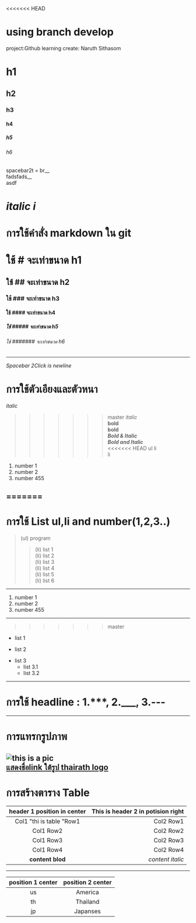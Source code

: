 <<<<<<< HEAD

# using branch develop
project:Github learning
create: Naruth Sithasom
# h1
## h2
### h3
#### h4
##### h5
###### h6

spacebar2t = br__  
fadsfads__   
asdf

*italic i*  
=======
# การใช้คำสั่ง markdown ใน git  
# ใช้ # จะเท่าขนาด h1  
## ใช้ ## จะเท่าขนาด h2  
### ใช้ ### จะเท่าขนาด h3  
#### ใช้ #### จะเท่าขนาด h4  
##### ใช้ ##### จะเท่าขนาด h5  
###### ใช้ ####### จะเท่าขนาด h6  
---  
*Spacebar 2Click is newline*  
# การใช้ตัวเอียงและตัวหนา #  
*italic*   
>>>>>>> master
_italic_  
**bold**  
__bold__  
*__Bold & Italic__*  
**_Bold and Italic_**  
<<<<<<< HEAD
>ul
>>li  
>>li   

1. number 1
22.  number 2
332434.    number 455   

=======
---  
# การใช้ List ul,li and number(1,2,3..)  
>(ul)  program
>>(li)  list 1  
>>(li)  list 2  
>>(li)  list 3  
>>(li)  list 4  
>>(li)  list 5  
>>(li)  list 6  
---  
1. number 1  
22.  number 2  
332434.    number 455  
---  
>>>>>>> master
+ list 1
- list 2
* list 3  
  * list 3.1
  * list 3.2  
---  
# การใช้ headline : 1.***, 2.___, 3.---  
---   
# การแทรกรูปภาพ  
![this is a pic](https://user-images.githubusercontent.com/25115342/34331445-78c744c2-e959-11e7-8bfe-71db8b1fd267.png)  
[แสดงชื่อlink ใต้รูป thairath logo](https://user-images.githubusercontent.com/25115342/34331445-78c744c2-e959-11e7-8bfe-71db8b1fd267.png)  
----  
# การสร้างตาราง Table  
| header 1 position in center| This is header 2 in potision right  |  
|:--------:|-------------:|
| Col1 "thi is table "Row1 | Col2 Row1 |  
| Col1 Row2  | Col2 Row2  |  
| Col1 Row3  | Col2 Row3  |  
| Col1 Row4  | Col2 Row4  |  
| **content blod** | _content italic_ |  
---  
| position 1 center  | position 2 center|  
|:---:|:---:|  
|us| America|  
|th| Thailand|  
|jp|Japanses|  






